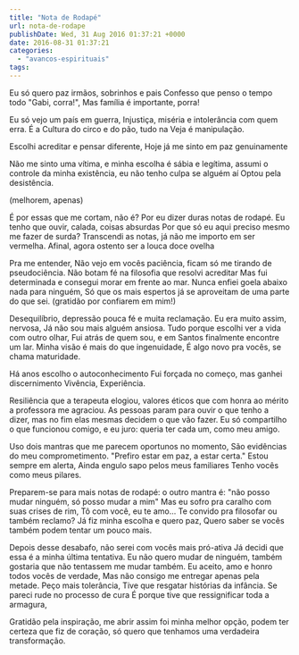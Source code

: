 ```yaml
---
title: "Nota de Rodapé"
url: nota-de-rodape
publishDate: Wed, 31 Aug 2016 01:37:21 +0000
date: 2016-08-31 01:37:21
categories: 
  - "avancos-espirituais"
tags: 
---
```

Eu só quero paz
irmãos, sobrinhos e pais
Confesso que penso o tempo todo "Gabi, corra!",
Mas família é importante, porra!

Eu só vejo um país em guerra,
Injustiça, miséria e intolerância com quem erra.
É a Cultura do circo e do pão,
tudo na Veja é manipulação.

Escolhi acreditar e pensar diferente,
Hoje já me sinto em paz genuinamente

Não me sinto uma vítima,
e minha escolha é sábia e legítima,
assumi o controle
da minha existência,
eu não tenho culpa se alguém aí
Optou pela desistência.

(melhorem, apenas)

É por essas que me cortam, não é?
Por eu dizer duras notas de rodapé.
Eu tenho que ouvir, calada, coisas absurdas
Por que só eu aqui preciso mesmo me fazer de surda?
Transcendi as notas, já não me importo em ser vermelha.
Afinal, agora ostento ser a louca doce ovelha

Pra me entender,
Não vejo em vocês paciência,
ficam só me tirando de pseudociência.
Não botam fé na filosofia que resolvi acreditar
Mas fui determinada e consegui morar em frente ao mar.
Nunca enfiei goela abaixo nada para ninguém,
Só que os mais espertos já se aproveitam de uma parte do que sei.
(gratidão por confiarem em mim!)

Desequilíbrio, depressão
pouca fé e muita reclamação.
Eu era muito assim, nervosa,
Já não sou mais alguém ansiosa.
Tudo porque escolhi ver a vida com outro olhar,
Fui atrás de quem sou, e em Santos finalmente encontre um lar.
Minha visão é mais do que ingenuidade,
É algo novo pra vocês, se chama maturidade.

Há anos escolho o autoconhecimento
Fui forçada no começo, mas ganhei discernimento
Vivência,
Experiência.

Resiliência que a terapeuta elogiou,
valores éticos que com honra ao mérito a professora me agraciou.
As pessoas param para ouvir o que tenho a dizer,
mas no fim elas mesmas decidem o que vão fazer.
Eu só compartilho o que funcionou comigo,
e eu juro: queria ter cada um, como meu amigo.

Uso dois mantras que me parecem oportunos no momento,
São evidências do meu comprometimento.
"Prefiro estar em paz, a estar certa."
Estou sempre em alerta,
Ainda engulo sapo pelos meus familiares
Tenho vocês como meus pilares.

Preparem-se para mais notas de rodapé:
o outro mantra é:
"não posso mudar ninguém, só posso mudar a mim"
Mas eu sofro pra caralho com suas crises de rim,
Tô com você, eu te amo...
Te convido pra filosofar ou também reclamo?
Já fiz minha escolha e quero paz,
Quero saber se vocês também podem tentar um pouco mais.

Depois desse desabafo,
não serei com vocês mais pró-ativa
Já decidi que essa é a minha última tentativa.
Eu não quero mudar de ninguém,
também gostaria que não tentassem me mudar também.
Eu aceito, amo e honro todos vocês de verdade,
Mas não consigo me entregar apenas pela metade.
Peço mais tolerância,
Tive que resgatar histórias da infância.
Se pareci rude no processo de cura
É porque tive que ressignificar toda a armagura,

Gratidão pela inspiração,
me abrir assim foi minha melhor opção,
podem ter certeza que fiz de coração,
só quero que tenhamos uma verdadeira transformação.
